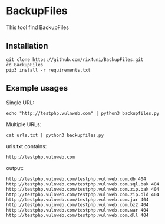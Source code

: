 # BackupFiles

This tool find BackupFiles

## Installation
```
git clone https://github.com/rix4uni/BackupFiles.git
cd BackupFiles
pip3 install -r requirements.txt
```

## Example usages

Single URL:
```
echo "http://testphp.vulnweb.com" | python3 backupfiles.py
```

Multiple URLs:
```
cat urls.txt | python3 backupfiles.py
```

urls.txt contains:
```
http://testphp.vulnweb.com
```

output:
```
http://testphp.vulnweb.com/testphp.vulnweb.com.db 404
http://testphp.vulnweb.com/testphp.vulnweb.com.sql.bak 404
http://testphp.vulnweb.com/testphp.vulnweb.com.zip.bak 404
http://testphp.vulnweb.com/testphp.vulnweb.com.zip.old 404
http://testphp.vulnweb.com/testphp.vulnweb.com.jar 404
http://testphp.vulnweb.com/testphp.vulnweb.com.bz2 404
http://testphp.vulnweb.com/testphp.vulnweb.com.war 404
http://testphp.vulnweb.com/testphp.vulnweb.com.dll 404
```

